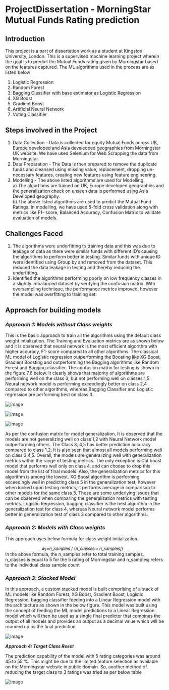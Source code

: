 # **ProjectDissertation - MorningStar Mutual Funds Rating prediction**

## **Introduction**
This project is a part of dissertation work as a student at Kingston University, London.
This is a supervised machine learning project wherein the goal is to predict the Mutual Funds rating given by Morningstar based on the features captured.
The ML algorithms used in the process are as listed below
1. Logistic Regression
2. Random Forest
3. Bagging Classifier with base estimator as Logistic Regression
4. XG Boost
5. Gradient Boost
6. Artificial Neural Network
7. Voting Classifier

## **Steps involved in the Project**
1. Data Collection - Data is collected for equity Mutual Funds across UK, Europe developed and Asia develeoped geographies from Morningstar UK website. We have used Selenium    for Web Scrapping the data from Morningstar.
2. Data Preparation - The Data is then prepared to remove the duplicate funds and cleansed using missing value, replacement, dropping un-necessary features, creating new        features using feature engineering
3. Modelling - The above listed algorithms are used for Modelling.<br/>
a) The algortihms are trained on UK, Europe developed geographies and the generalization check on unseen data is performed using Asia Developed geography. <br/>
b) The above listed algorithms are used to predict the Mutual Fund Ratings. In modelling, we have used 5-fold cross validation along with metrics like F1-                        score, Balanced Accuracy, Confusion Matrix to validate evaluation of models.

## **Challenges Faced**

1. The algorithms were underfitting to training data and this was due to leakage of data as there were similar funds with different ID’s causing the algorithms to perform        better in testing. Similar funds with unique ID were identified using Group by and removed from the dataset. This reduced the data leakage in testing and thereby reducing    the underfitting.
2. Identified the algorithms performing poorly on low frequency classes in a slightly imbalanced dataset by verifying the confusion matrix. With oversampling technique, the      performance metrics improved, however the model was overfitting to training set. 

## **Approach for building models**

### ***Approach 1: Models without Class weights***

This is the basic approach to train all the algorithms using the default class weight intialization. 
The Training and Evaluation metrics are as shown below and it is observed that neural network is the most efficient algorithm with higher accuracy, F1-score compared to all other algorithms. The classical ML model of Logistic regression outperforming the Boosting like XG Boost, Gradient Boosting and outperforming the Bagging algorithms like Random Forest and Bagging classifier. The confusion matrix for testing is shown in the figure 7.6 below. It clearly shows that majority of algorithms are performing well on the class 3, but not performing well on classes 1,5. Neural network model is performing exceedingly better on class 2,4 compared to other algorithms, whereas Bagging Classifier and Logistic regression are performing best on class 3.

![image](https://user-images.githubusercontent.com/34972681/151157292-c079c976-783e-4178-9c31-b65639472da4.png)

![image](https://user-images.githubusercontent.com/34972681/151157796-1d9f9ccc-5a3b-49e3-98f9-9f9aa54b4976.png)

![image](https://user-images.githubusercontent.com/34972681/151157841-24eb6516-fb6c-44a4-bbae-c6041d9ca48d.png)

As per the confusion matrix for model generalization, It is observed that the models are not generalizing well on class 1,2 with Neural Network model outperforming others. The Class 3, 4,5 has better prediction accuracy compared to class 1,2. It is also seen that almost all models performing well on class 3,4,5. Overall, the models are generalizing well with generalization metrics within the range of testing metrics. The only exception is Cat boost model that performs well only on class 4, and can choose to drop this model from the list of final models. Also, the generalization metrics for this algorithm is among the lowest. XG Boost algorithm is performing exceedingly well in predicting class 5 in the generalization test, however when looked upon testing metrics, it performs average in comparison to other models for the same class 5. These are some underlying issues that can be observed when comparing the generalization metrics with testing metrics. Logistic Regression, bagging classifier is the best algorithm in the generalization test for class 4, whereas Neural network model performs better in generalization test of class 3 compared to other algorithms.


### ***Approach 2: Models with Class weights***

This approach uses below formula for class weight initialization.<br/>
                 
&emsp;&emsp;&emsp;&emsp;&emsp;&emsp;&emsp;&emsp; 𝑤𝑗=𝑛_𝑠𝑎𝑚𝑝𝑙𝑒𝑠 / (𝑛_𝑐𝑙𝑎𝑠𝑠𝑒𝑠 ∗ 𝑛_𝑠𝑎𝑚𝑝𝑙𝑒𝑠𝑗)<br/>
In the above formula, the n_samples refer to total training samples, n_classes is equal to 5 for the 5 rating of Morningstar and n_samplesj refers to the individual class sample count<br/>

### ***Approach 3: Stacked Model***
In this approach, a custom stacked model is built comprising of a stack of ML models like Random Forest, XG Boost, Gradient Boost, Logistic Regression, bagging classifier feeding into a Linear Regression model with the architecture as shown in the below figure. This model was built using the concept of feeding the ML model predictions to a Linear Regression model which will then be used as a single final predictor that combines the output of all models and provides an output as a decimal value which will be rounded up as the final prediction

![image](https://user-images.githubusercontent.com/34972681/151155733-fdf03076-abd7-41c9-9893-cfea2ab961e6.png)


***Approach 4: Target Class Reset***

The prediction capability of the model with 5 rating categories was around 45 to 55 %. This might be due to the limited feature selection as available on the Morningstar website in public domain. So, another method of reducing the target class to 3 ratings was tried as per below table

![image](https://user-images.githubusercontent.com/34972681/151156032-1a7fa105-5197-49e2-859b-16ce6f280ced.png)


